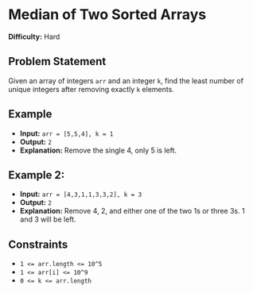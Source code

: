 # Median of Two Sorted Arrays

**Difficulty:** Hard

## Problem Statement

Given an array of integers `arr` and an integer `k`, find the least number of unique integers after removing exactly `k` elements.

## Example

- **Input:** `arr = [5,5,4], k = 1`
- **Output:** `2`
- **Explanation:** Remove the single 4, only 5 is left.

## Example 2:

- **Input:** `arr = [4,3,1,1,3,3,2], k = 3`
- **Output:** `2`
- **Explanation:** Remove 4, 2, and either one of the two 1s or three 3s. 1 and 3 will be left.

## Constraints

- `1 <= arr.length <= 10^5`
- `1 <= arr[i] <= 10^9`
- `0 <= k <= arr.length`
